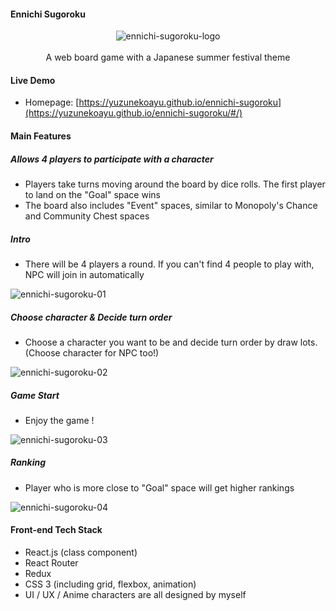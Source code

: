 #### Ennichi Sugoroku
<div align="center">
  <img src="https://github.com/yuzunekoayu/ennichi-sugoroku/assets/45845170/c254caa6-b31f-4fe3-8342-4750445525d8" alt="ennichi-sugoroku-logo"/>
</div>
<br />
<div align="center">
  A web board game with a Japanese summer festival theme
</div>

#### Live Demo
- Homepage: [https://yuzunekoayu.github.io/ennichi-sugoroku](https://yuzunekoayu.github.io/ennichi-sugoroku/#/)

#### Main Features
##### Allows 4 players to participate with a character 
- Players take turns moving around the board by dice rolls. The first player to land on the "Goal" space wins
- The board also includes "Event" spaces, similar to Monopoly's Chance and Community Chest spaces

##### Intro
- There will be 4 players a round. If you can't find 4 people to play with, NPC will join in automatically

![ennichi-sugoroku-01](https://github.com/yuzunekoayu/ennichi-sugoroku/assets/45845170/658c2aac-49c5-4a51-a0a2-51c8f3eb1be4)

##### Choose character & Decide turn order
- Choose a character you want to be and decide turn order by draw lots. (Choose character for NPC too!)

![ennichi-sugoroku-02](https://github.com/yuzunekoayu/ennichi-sugoroku/assets/45845170/60b99119-9eeb-4fda-9af8-47c84f6a28d2)

##### Game Start
- Enjoy the game !

![ennichi-sugoroku-03](https://github.com/yuzunekoayu/ennichi-sugoroku/assets/45845170/5751841f-5985-449c-825d-b44fc9541047)

##### Ranking
- Player who is more close to "Goal" space will get higher rankings

![ennichi-sugoroku-04](https://github.com/yuzunekoayu/ennichi-sugoroku/assets/45845170/21e99939-774c-4b5c-a126-9845c8c85f35)

#### Front-end Tech Stack
- React.js (class component)
- React Router
- Redux
- CSS 3 (including grid, flexbox, animation)
- UI / UX / Anime characters are all designed by myself
